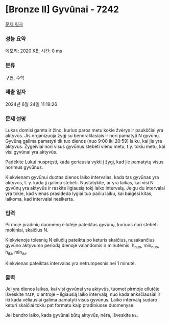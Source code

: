 # [Bronze II] Gyvūnai - 7242 

[문제 링크](https://www.acmicpc.net/problem/7242) 

### 성능 요약

메모리: 2020 KB, 시간: 0 ms

### 분류

구현, 수학

### 제출 일자

2024년 6월 24일 11:19:26

### 문제 설명

<p>Lukas domisi gamta ir žino, kuriuo paros metu kokie žvėrys ir paukščiai yra aktyvūs. Jis organizuoja žygį su bendraklasiais ir nori pamatyti N gyvūnų. Gyvūną galima pamatyti tik tuo dienos (nuo 9:00 iki 20:59) laiku, kai jis yra aktyvus. Žygeiviai nori visus gyvūnus stebėti vienu metu, t.y. tokiu metu, kai visi gyvūnai yra aktyvūs.</p>

<p>Padėkite Lukui nuspręsti, kada geriausia vykti į žygį, kad jie pamatytų visus norimus gyvūnus.</p>

<p>Kiekvienam gyvūnui duotas dienos laiko intervalas, kada tas gyvūnas yra aktyvus, t. y. kada jį galima stebėti. Nustatykite, ar yra laikas, kai visi N gyvūnų yra aktyvūs ir raskite ilgiausią tokį laiko intervalą. Jeigu du intervalai yra tokie, kad vienas prasideda lygiai tuo pačiu laiku, kai baigėsi kitas, laikoma, kad intervalai nesikerta.</p>

### 입력 

 <p>Pirmoje pradinių duomenų eilutėje pateiktas gyvūnų, kuriuos nori stebėti mokiniai, skaičius N.</p>

<p>Kiekvienoje tolesnių N eilučių pateikta po keturis skaičius, nusakančius gyvūno aktyvumo periodą dienoje valandomis ir minutėmis: h<sub>nuo</sub>, min<sub>nuo</sub>, h<sub>iki</sub>, min<sub>iki</sub>.</p>

<p>Kiekvienas pateiktas intervalas yra netrumpesnis nei 1 minutė.</p>

### 출력 

 <p>Jei yra dienos laikas, kai visi gyvūnai yra aktyvūs, tuomet pirmoje eilutėje išveskite <code>TAIP</code>, o antroje – ilgiausią laiko intervalą, nuo kada anksčiausiai ir iki kada vėliausiai galima pamatyti visus gyvūnus. Laiko intervalą sudaro keturi skaičiai tokiu pat formatu kaip pradiniuose duomenyse.</p>

<p>Jei bendro laiko, kada gyvūnai būtų aktyvūs, nėra, išveskite <code>NE</code>.</p>

